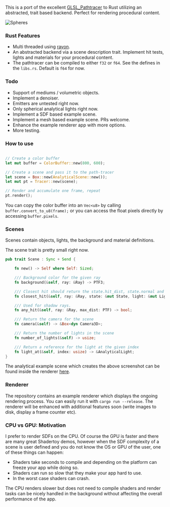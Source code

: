 This is a port of the excellent [GLSL_Pathtracer](https://github.com/knightcrawler25/GLSL-PathTracer) to Rust utilizing an abstracted, trait based backend. Perfect for rendering procedural content.

![Spheres](https://github.com/markusmoenig/rust-pathtracer/tree/master/images/spheres.png)

### Rust Features

* Multi threaded using [rayon](https://github.com/rayon-rs/rayon).
* An abstracted backend via a scene description trait. Implement hit tests, lights and materials for your procedural content.
* The pathtracer can be compiled to either ```f32``` or ```f64```. See the defines in the ```libs.rs```. Default is ```f64``` for now.

### Todo

* Support of mediums / volumetric objects.
* Implement a denoiser.
* Emitters are untested right now.
* Only spherical analytical lights right now.
* Implement a SDF based example scene.
* Implement a mesh based example scene. PRs welcome.
* Enhance the example renderer app with more options.
* More testing.

### How to use

```rust

// Create a color buffer
let mut buffer = ColorBuffer::new(800, 600);

// Create a scene and pass it to the path-tracer
let scene = Box::new(AnalyticalScene::new());
let mut pt = Tracer::new(scene);

// Render and accumulate one frame, repeat
pt.render();
```

You can copy the color buffer into an ```Vec<u8>``` by calling ```     buffer.convert_to_u8(frame);``` or you can access the float pixels directly by accessing ```buffer.pixels```.

### Scenes

Scenes contain objects, lights, the background and material definitions.

The scene trait is pretty small right now.

```rust
pub trait Scene : Sync + Send {

    fn new() -> Self where Self: Sized;

    /// Background color for the given ray
    fn background(&self, ray: &Ray) -> PTF3;

    /// Closest hit should return the state.hit_dist, state.normal and fill out the state.material as needed
    fn closest_hit(&self, ray: &Ray, state: &mut State, light: &mut LightSampleRec) -> bool;

    /// Used for shadow rays.
    fn any_hit(&self, ray: &Ray, max_dist: PTF) -> bool;

    /// Return the camera for the scene
    fn camera(&self) -> &Box<dyn Camera3D>;

    /// Return the number of lights in the scene
    fn number_of_lights(&self) -> usize;

    /// Return a reference for the light at the given index
    fn light_at(&self, index: usize) -> &AnalyticalLight;
}
```

The analytical example scene which creates the above screenshot can be found inside the renderer [here](https://github.com/markusmoenig/rust-pathtracer/blob/master/renderer/src/analytical.rs).

### Renderer

The repository contains an example renderer which displays the ongoing rendering process. You can easily run it with ```cargo run --release```. The renderer will be enhanced with additional features soon (write images to disk, display a frame counter etc).

### CPU vs GPU: Motivation

I prefer to render SDFs on the CPU. Of course the GPU is faster and there are many great Shadertoy demos, however when the SDF complexity of a scene is user defined and you do not know the OS or GPU of the user, one of these things can happen:

* Shaders take seconds to compile and depending on the platform can freeze your app while doing so.
* Shaders can run so slow that they make your app hard to use.
* In the worst case shaders can crash.

The CPU renders slower but does not need to compile shaders and render tasks can be nicely handled in the background without affecting the overall performance of the app.
